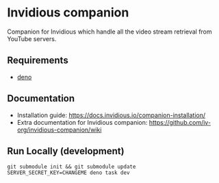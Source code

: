 # Invidious companion

Companion for Invidious which handle all the video stream retrieval from YouTube servers.

## Requirements

- [deno](https://docs.deno.com/runtime/)  

## Documentation
- Installation guide: https://docs.invidious.io/companion-installation/
- Extra documentation for Invidious companion: https://github.com/iv-org/invidious-companion/wiki

## Run Locally (development)

```
git submodule init && git submodule update
SERVER_SECRET_KEY=CHANGEME deno task dev
```
